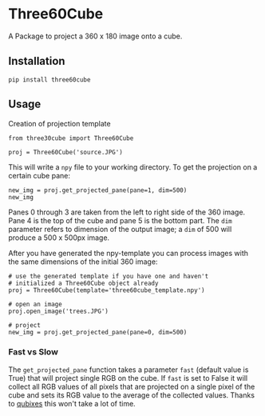 # Three60Cube

A Package to project a 360 x 180 image onto a cube.

## Installation

```
pip install three60cube
```

## Usage

Creation of projection template
```
from three30cube import Three60Cube

proj = Three60Cube('source.JPG')
```
This will write a `npy` file to your working directory. To get the projection on a certain cube pane:

```
new_img = proj.get_projected_pane(pane=1, dim=500)
new_img
```

Panes 0 through 3 are taken from the left to right side of the 360 image. Pane 4 is the top of the cube and pane 5 is the bottom part. The `dim` parameter refers to dimension of the output image; a `dim` of 500 will produce a 500 x 500px image.

After you have generated the npy-template you can process images with the same dimensions of the initial 360 image:

```
# use the generated template if you have one and haven't 
# initialized a Three60Cube object already 
proj = Three60Cube(template='three60cube_template.npy')

# open an image
proj.open_image('trees.JPG')

# project
new_img = proj.get_projected_pane(pane=0, dim=500)
```

### Fast vs Slow

The `get_projected_pane` function takes a parameter `fast` (default value is True) that will project single RGB on the cube. If `fast` is set to False it will collect all RGB values of all pixels that are projected on a single pixel of the cube and sets its RGB value to the average of the collected values. Thanks to [qubixes](https://github.com/qubixes) this won't take a lot of time.

